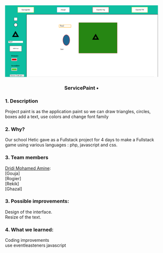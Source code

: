 ![ServicePaint-master](paint.PNG)
### <p align="center"> ServicePaint • </p>

### 1. Description

Project paint is as the application paint so we can draw triangles, circles, boxes add a text, use colors and change font family<br>

### 2. Why?
Our school Hetic gave as a Fullstack project for 4 days to make a Fullstack game using various languages : php, javascript and css.

### 3. Team members 
[Dridi Mohamed Amine](https://github.com/dridi19): <br>
[Gouja] <br>
[Rogier] <br>
[Rekik] <br>
[Ghazal] <br>


### 3. Possible improvements:
Design of the interface. <br>
Resize of the text. <br>

### 4. What we learned: 
Coding improvements <br>
use eventleasteners javascript
